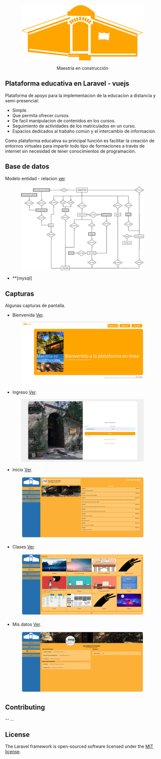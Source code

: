 <p align="center"><img src="https://raw.githubusercontent.com/MoralesPascualJosue/Plataforma-educativa-MC-/eec828f7df93f09f03671d2df1b5760c52004dea/information/Logo%20comp%20orange.svg" width="400"></p>

<p align="center">
Maestría en construcción
</p>

## Plataforma educativa en Laravel - vuejs

Plataforma de apoyo para la implementacion de la educacion a distancia y semi-presencial:

-   Simple.
-   Que permita ofrecer cursos.
-   De facil manipulacion de contenidos en los cursos.
-   Seguimiento de actividades de los matriculados en un curso.
-   Espacios dedicados al trabaho común y el intercambio de informacion.

Como plataforma educativa su principal función es facilitar la creación de entornos virtuales para
impartir todo tipo de formaciones a través de internet sin necesidad de tener conocimientos de programación.

## Base de datos

Modelo entidad - relacion [ver](https://raw.githubusercontent.com/MoralesPascualJosue/Plataforma-educativa-MC-/interfaz-preview/information/modelo%20er%20bd.png).

<p align="center"><img src="https://raw.githubusercontent.com/MoralesPascualJosue/Plataforma-educativa-MC-/interfaz-preview/information/modelo%20er%20bd.png" width="400"></p>

- **[mysql]

## Capturas

Algunas capturas de pantalla.

-   Bienvenida [Ver](https://raw.githubusercontent.com/MoralesPascualJosue/Plataforma-educativa-MC-/interfaz-preview/information/welcomeview.png).

<p align="center"><img src="https://raw.githubusercontent.com/MoralesPascualJosue/Plataforma-educativa-MC-/interfaz-preview/information/welcomeview.png" width="400"></p>

-   Ingreso [Ver](https://raw.githubusercontent.com/MoralesPascualJosue/Plataforma-educativa-MC-/interfaz-preview/information/loginview.png).

<p align="center"><img src="https://raw.githubusercontent.com/MoralesPascualJosue/Plataforma-educativa-MC-/interfaz-preview/information/loginview.png" width="400"></p>

-   Inicio [Ver](https://raw.githubusercontent.com/MoralesPascualJosue/Plataforma-educativa-MC-/interfaz-preview/information/inicioview.png).

<p align="center"><img src="https://raw.githubusercontent.com/MoralesPascualJosue/Plataforma-educativa-MC-/interfaz-preview/information/inicioview.png" width="400"></p>

-   Clases [Ver](https://raw.githubusercontent.com/MoralesPascualJosue/Plataforma-educativa-MC-/interfaz-preview/information/clasesview.png).

<p align="center"><img src="https://raw.githubusercontent.com/MoralesPascualJosue/Plataforma-educativa-MC-/interfaz-preview/information/clasesview.png" width="400"></p>

-   Mis datos [Ver](https://raw.githubusercontent.com/MoralesPascualJosue/Plataforma-educativa-MC-/interfaz-preview/information/informacionview.png).

<p align="center"><img src="https://raw.githubusercontent.com/MoralesPascualJosue/Plataforma-educativa-MC-/interfaz-preview/information/informacionview.png" width="400"></p>



## Contributing

-- ...

## License

The Laravel framework is open-sourced software licensed under the [MIT license](https://opensource.org/licenses/MIT).
